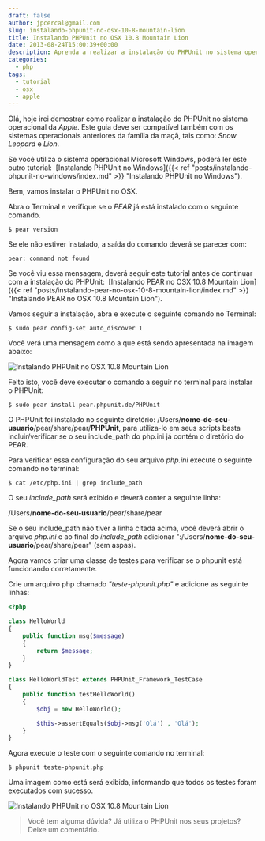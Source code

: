 ```yaml
---
draft: false
author: jpcercal@gmail.com
slug: instalando-phpunit-no-osx-10-8-mountain-lion
title: Instalando PHPUnit no OSX 10.8 Mountain Lion
date: 2013-08-24T15:00:39+00:00
description: Aprenda a realizar a instalação do PHPUnit no sistema operacional da Apple, o Mac OSX 10.8 Mountain Lion com este passo a passo.
categories:
  - php
tags: 
  - tutorial
  - osx
  - apple
---
```


Olá, hoje irei demostrar como realizar a instalação do PHPUnit no sistema operacional da _Apple_. Este guia deve ser 
compatível também com os sistemas operacionais anteriores da família da maçã, tais como: _Snow Leopard_ e _Lion_.

Se você utiliza o sistema operacional Microsoft Windows, poderá ler este outro tutorial: 
[Instalando PHPUnit no Windows]({{< ref "posts/instalando-phpunit-no-windows/index.md" >}} "Instalando PHPUnit no Windows").

Bem, vamos instalar o PHPUnit no OSX.

Abra o Terminal e verifique se o _PEAR_ já está instalado com o seguinte comando.

```shell
$ pear version
```

Se ele não estiver instalado, a saída do comando deverá se parecer com:

```shell
pear: command not found
```

Se você viu essa mensagem, deverá seguir este tutorial antes de continuar com a instalação do PHPUnit: 
[Instalando PEAR no OSX 10.8 Mountain Lion]({{< ref "posts/instalando-pear-no-osx-10-8-mountain-lion/index.md" >}} "Instalando PEAR no OSX 10.8 Mountain Lion").

Vamos seguir a instalação, abra e execute o seguinte comando no Terminal:

```shell
$ sudo pear config-set auto_discover 1
```

Você verá uma mensagem como a que está sendo apresentada na imagem abaixo:

![Instalando PHPUnit no OSX 10.8 Mountain Lion](Captura-de-Tela-2013-04-08-às-18.23.31.png "Instalando PHPUnit no OSX 10.8 Mountain Lion")

Feito isto, você deve executar o comando a seguir no terminal para instalar o PHPUnit:

```shell
$ sudo pear install pear.phpunit.de/PHPUnit
```

O PHPUnit foi instalado no seguinte diretório: /Users/**nome-do-seu-usuario**/pear/share/pear/**PHPUnit**, para 
utiliza-lo em seus scripts basta incluir/verificar se o seu include_path do php.ini já contém o diretório do PEAR.

Para verificar essa configuração do seu arquivo _php.ini_ execute o seguinte comando no terminal:

```shell
$ cat /etc/php.ini | grep include_path
```

O seu _include_path_ será exibido e deverá conter a seguinte linha:

/Users/**nome-do-seu-usuario**/pear/share/pear

Se o seu include_path não tiver a linha citada acima, você deverá abrir o arquivo _php.ini_ e ao final do 
_include_path_ adicionar ":/Users/**nome-do-seu-usuario**/pear/share/pear" (sem aspas).

Agora vamos criar uma classe de testes para verificar se o phpunit está funcionando corretamente.

Crie um arquivo php chamado _"teste-phpunit.php"_ e adicione as seguinte linhas:

```php
<?php

class HelloWorld
{
    public function msg($message)
    {
        return $message;
    }
}

class HelloWorldTest extends PHPUnit_Framework_TestCase
{
    public function testHelloWorld()
    {
        $obj = new HelloWorld();

        $this->assertEquals($obj->msg('Olá') , 'Olá');
    }
}
```

Agora execute o teste com o seguinte comando no terminal:

```shell
$ phpunit teste-phpunit.php
```

Uma imagem como está será exibida, informando que todos os testes foram executados com sucesso.

![Instalando PHPUnit no OSX 10.8 Mountain Lion](Captura-de-Tela-2013-04-08-às-18.37.40.png "Instalando PHPUnit no OSX 10.8 Mountain Lion")

> Você tem alguma dúvida? Já utiliza o PHPUnit nos seus projetos? Deixe um comentário.
